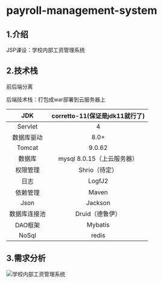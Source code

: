 # payroll-management-system

## 1.介绍
JSP课设：学校内部工资管理系统

## 2.技术栈

前后端分离

后端技术栈：打包成war部署到云服务器上

|     JDK      | corretto-11(保证是jdk11就行了) |
| :----------: | :----------------------------: |
|   Servlet    |               4                |
|  数据库驱动  |              8.0+              |
|    Tomcat    |             9.0.62             |
|    数据库    |   mysql 8.0.15（上云服务器）   |
|   权限管理   |         Shrio（待定）          |
|     日志     |             LogfJ2             |
|   依赖管理   |             Maven              |
|     Json     |            Jackson             |
| 数据库连接池 |        Druid（德鲁伊）         |
|   DAO框架    |            Mybatis             |
|    NoSql     |             redis              |

## 3.需求分析

![学校内部工资管理系统](https://pymjl.oss-cn-shanghai.aliyuncs.com/picgo/%E5%AD%A6%E6%A0%A1%E5%86%85%E9%83%A8%E5%B7%A5%E8%B5%84%E7%AE%A1%E7%90%86%E7%B3%BB%E7%BB%9F.png)

